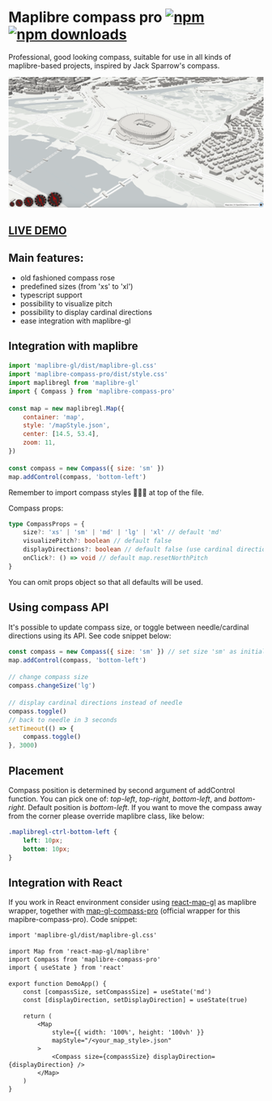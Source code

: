 # Maplibre compass pro [![npm](https://img.shields.io/npm/v/maplibre-compass-pro.svg)](https://www.npmjs.com/package/maplibre-compass-pro) [![npm downloads](https://img.shields.io/npm/dm/maplibre-compass-pro.svg)](https://www.npmjs.com/package/maplibre-compass-pro)

Professional, good looking compass, suitable for use in all kinds of maplibre-based projects, inspired by Jack Sparrow's compass.

![demo](./demo.png)

## [LIVE DEMO](https://codesandbox.io/p/sandbox/peaceful-mirzakhani-tv38ck)

## Main features:

- old fashioned compass rose
- predefined sizes (from 'xs' to 'xl')
- typescript support
- possibility to visualize pitch
- possibility to display cardinal directions
- ease integration with maplibre-gl

## Integration with maplibre

```js
import 'maplibre-gl/dist/maplibre-gl.css'
import 'maplibre-compass-pro/dist/style.css'
import maplibregl from 'maplibre-gl'
import { Compass } from 'maplibre-compass-pro'

const map = new maplibregl.Map({
	container: 'map',
	style: '/mapStyle.json',
	center: [14.5, 53.4],
	zoom: 11,
})

const compass = new Compass({ size: 'sm' })
map.addControl(compass, 'bottom-left')
```

Remember to import compass styles 🙏🙏🙏 at top of the file.

Compass props:

```ts
type CompassProps = {
	size?: 'xs' | 'sm' | 'md' | 'lg' | 'xl' // default 'md'
	visualizePitch?: boolean // default false
	displayDirections?: boolean // default false (use cardinal directions instead of needle)
	onClick?: () => void // default map.resetNorthPitch
}
```

You can omit props object so that all defaults will be used.

## Using compass API

It's possible to update compass size, or toggle between needle/cardinal directions using its API. See code snippet below:

```js
const compass = new Compass({ size: 'sm' }) // set size 'sm' as initial value, needle is used as default
map.addControl(compass, 'bottom-left')

// change compass size
compass.changeSize('lg')

// display cardinal directions instead of needle
compass.toggle()
// back to needle in 3 seconds
setTimeout(() => {
	compass.toggle()
}, 3000)
```

## Placement

Compass position is determined by second argument of addControl function. You can pick one of: _top-left_, _top-right_, _bottom-left_, and _bottom-right_. Default position is _bottom-left_. If you want to move the compass away from the corner please override maplibre class, like below:

```css
.maplibregl-ctrl-bottom-left {
	left: 10px;
	bottom: 10px;
}
```

## Integration with React

If you work in React environment consider using [react-map-gl](https://visgl.github.io/react-map-gl/) as maplibre wrapper, together with [map-gl-compass-pro](https://www.npmjs.com/package/map-gl-compass-pro) (official wrapper for this mapibre-compass-pro). Code snippet:

```tsx
import 'maplibre-gl/dist/maplibre-gl.css'

import Map from 'react-map-gl/maplibre'
import Compass from 'maplibre-compass-pro'
import { useState } from 'react'

export function DemoApp() {
	const [compassSize, setCompassSize] = useState('md')
	const [displayDirection, setDisplayDirection] = useState(true)

	return (
		<Map
			style={{ width: '100%', height: '100vh' }}
			mapStyle="/<your_map_style>.json"
		>
			<Compass size={compassSize} displayDirection={displayDirection} />
		</Map>
	)
}
```
